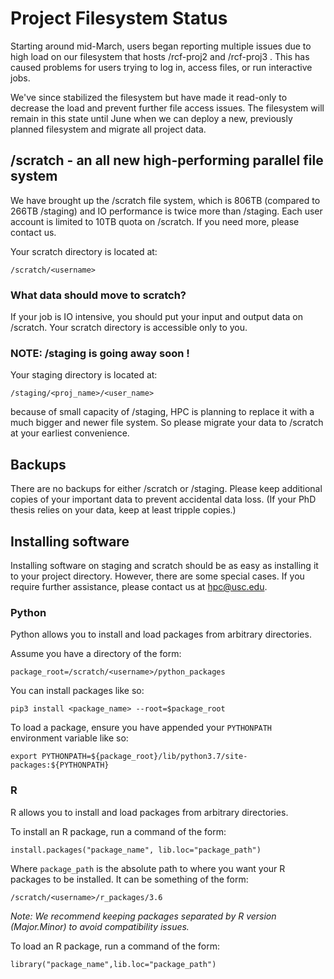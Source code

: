 # Project Filesystem Status

Starting around mid-March, users began reporting multiple issues due to high load on our filesystem that hosts /rcf-proj2 and /rcf-proj3 . This has caused problems for users trying to log in, access files, or run interactive jobs.

We've since stabilized the filesystem but have made it read-only to decrease the load and prevent further file access issues. The filesystem will remain in this state until June when we can deploy a new, previously planned filesystem and migrate all project data.

## /scratch - an all new high-performing parallel file system 

We have brought up the /scratch file system, which is 806TB (compared to 266TB /staging) and IO performance is twice more than /staging. Each user account is limited to 10TB quota on /scratch. If you need more, please contact us.

Your scratch directory is located at:

    /scratch/<username>

### What data should move to scratch?

If your job is IO intensive, you should put your input and output data on /scratch. Your scratch directory is accessible only to you.

### NOTE: /staging is going away soon !

Your staging directory is located at:

    /staging/<proj_name>/<user_name>

because of small capacity of /staging, HPC is planning to replace it with a much bigger and newer file system. So please migrate your data to /scratch at your earliest convenience. 

## Backups

There are no backups for either /scratch or /staging. Please keep additional copies of your important data to prevent accidental data loss. (If your PhD thesis relies on your data, keep at least tripple copies.)

## Installing software

Installing software on staging and scratch should be as easy as installing it to your project directory. However, there are some special cases. If you require further assistance, please contact us at hpc@usc.edu.

### Python

Python allows you to install and load packages from arbitrary directories.

Assume you have a directory of the form:

    package_root=/scratch/<username>/python_packages

You can install packages like so:

    pip3 install <package_name> --root=$package_root

To load a package, ensure you have appended your `PYTHONPATH` environment variable like so:

    export PYTHONPATH=${package_root}/lib/python3.7/site-packages:${PYTHONPATH}

### R

R allows you to install and load packages from arbitrary directories.

To install an R package, run a command of the form:

    install.packages("package_name", lib.loc="package_path")

Where `package_path` is the absolute path to where you want your R packages to be installed. It can be something of the form:

    /scratch/<username>/r_packages/3.6

*Note: We recommend keeping packages separated by R version (Major.Minor) to avoid compatibility issues.*

To load an R package, run a command of the form:

    library("package_name",lib.loc="package_path")
